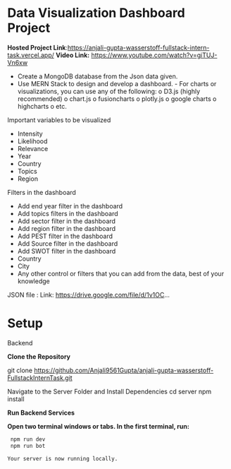 # Data Visualization Dashboard Project

**Hosted Project Link**:https://anjali-gupta-wasserstoff-fullstack-intern-task.vercel.app/
**Video Link:**  https://www.youtube.com/watch?v=giTUJ-Vn6xw

- Create a MongoDB database from the Json data given.
- Use MERN Stack to design and develop a dashboard. -
For charts or visualizations, you can use any of the following:
o D3.js (highly recommended)
o chart.js
o fusioncharts
o plotly.js
o google charts
o highcharts
o etc.

Important variables to be visualized
- Intensity
- Likelihood
- Relevance
- Year
- Country
- Topics
- Region

Filters in the dashboard
- Add end year filter in the dashboard
- Add topics filters in the dashboard
- Add sector filter in the dashboard
- Add region filter in the dashboard
- Add PEST filter in the dashboard
- Add Source filter in the dashboard
- Add SWOT filter in the dashboard
- Country
- City
- Any other control or filters that you can add from the data, best of your knowledge

JSON file :
Link:
https://drive.google.com/file/d/1v1OC...

# Setup

Backend

**Clone the Repository**

git clone https://github.com/Anjali9561Gupta/anjali-gupta-wasserstoff-FullstackInternTask.git


Navigate to the Server Folder and Install Dependencies
    cd server
  npm install

 **Run Backend Services**
 
**Open two terminal windows or tabs. In the first terminal, run:**

```bash
 npm run dev
 npm run bot

Your server is now running locally.




